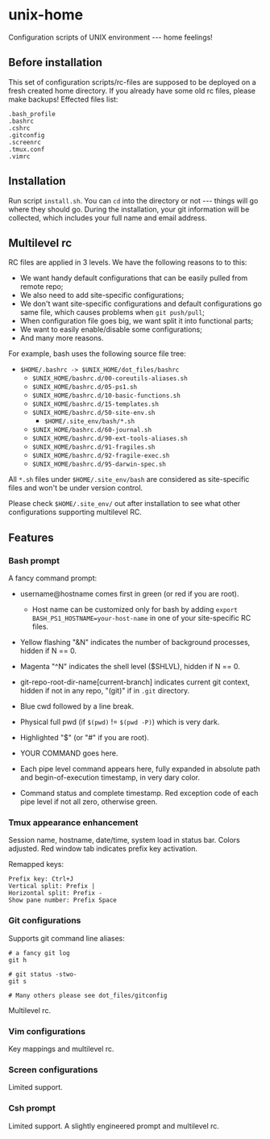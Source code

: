 # unix-home
Configuration scripts of UNIX environment --- home feelings!

## Before installation

This set of configuration scripts/rc-files are supposed to be deployed on a fresh created home directory. If you already have some old rc files, please make backups! Effected files list:

    .bash_profile
    .bashrc
    .cshrc
    .gitconfig
    .screenrc
    .tmux.conf
    .vimrc

## Installation

Run script `install.sh`. You can `cd` into the directory or not --- things will go where they should go. During the installation, your git information will be collected, which includes your full name and email address.

## Multilevel rc

RC files are applied in 3 levels. We have the following reasons to to this:

  - We want handy default configurations that can be easily pulled from remote repo;
  - We also need to add site-specific configurations;
  - We don't want site-specific configurations and default configurations go same file, which causes problems when `git push/pull`;
  - When configuration file goes big, we want split it into functional parts;
  - We want to easily enable/disable some configurations;
  - And many more reasons.

For example, bash uses the following source file tree:

  - `$HOME/.bashrc -> $UNIX_HOME/dot_files/bashrc`
    - `$UNIX_HOME/bashrc.d/00-coreutils-aliases.sh`
    - `$UNIX_HOME/bashrc.d/05-ps1.sh`
    - `$UNIX_HOME/bashrc.d/10-basic-functions.sh`
    - `$UNIX_HOME/bashrc.d/15-templates.sh`
    - `$UNIX_HOME/bashrc.d/50-site-env.sh`
      - `$HOME/.site_env/bash/*.sh`
    - `$UNIX_HOME/bashrc.d/60-journal.sh`
    - `$UNIX_HOME/bashrc.d/90-ext-tools-aliases.sh`
    - `$UNIX_HOME/bashrc.d/91-fragiles.sh`
    - `$UNIX_HOME/bashrc.d/92-fragile-exec.sh`
    - `$UNIX_HOME/bashrc.d/95-darwin-spec.sh`

All `*.sh` files under `$HOME/.site_env/bash` are considered as site-specific
files and won't be under version control.

Please check `$HOME/.site_env/` out after installation to see what other
configurations supporting multilevel RC.

## Features

### Bash prompt

A fancy command prompt:

 - username@hostname comes first in green (or red if you are root).

   - Host name can be customized only for bash by adding `export
     BASH_PS1_HOSTNAME=your-host-name` in one of your site-specific RC files.

 - Yellow flashing "&N" indicates the number of background processes, hidden if N == 0.

 - Magenta "^N" indicates the shell level ($SHLVL), hidden if N == 0.

 - git-repo-root-dir-name[current-branch] indicates current git context, hidden if not in any repo, "(git)" if in `.git` directory.

 - Blue cwd followed by a line break.

 - Physical full pwd (if `$(pwd)` != `$(pwd -P)`) which is very dark.

 - Highlighted "$" (or "#" if you are root).

 - YOUR COMMAND goes here.

 - Each pipe level command appears here, fully expanded in absolute path and begin-of-execution timestamp, in very dary color.

 - Command status and complete timestamp. Red exception code of each pipe level if not all zero, otherwise green.

### Tmux appearance enhancement

Session name, hostname, date/time, system load in status bar. Colors adjusted. Red window tab indicates prefix key activation.

Remapped keys:

    Prefix key: Ctrl+J
    Vertical split: Prefix |
    Horizontal split: Prefix -
    Show pane number: Prefix Space

### Git configurations

Supports git command line aliases:

    # a fancy git log
    git h

    # git status -stwo-
    git s

    # Many others please see dot_files/gitconfig

Multilevel rc.

### Vim configurations

Key mappings and multilevel rc.

### Screen configurations

Limited support.

### Csh prompt

Limited support. A slightly engineered prompt and multilevel rc.

